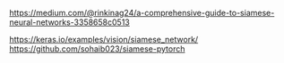 https://medium.com/@rinkinag24/a-comprehensive-guide-to-siamese-neural-networks-3358658c0513

https://keras.io/examples/vision/siamese_network/
https://github.com/sohaib023/siamese-pytorch

